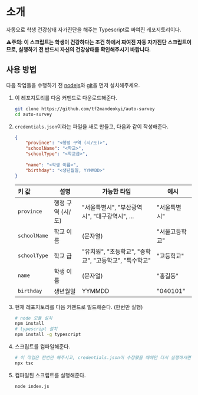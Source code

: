 # 소개

자동으로 학생 건강상태 자가진단을 해주는 Typescript로 짜여진 레포지토리이다.

⚠️**주의: 이 스크립트는 학생이 건강하다는 조건 하에서 짜여진 자동 자가진단 스크립트이므로, 실행하기 전 반드시 자신의 건강상태를 확인해주시기 바랍니다.**



## 사용 방법

다음 작업들을 수행하기 전 [nodejs](https://nodejs.org/ko/download/)와 [git](https://git-scm.com/downloads)을 먼저 설치해주세요.

1. 이 레포지토리를 다음 커맨드로 다운로드해준다.

   ```bash
   git clone https://github.com/tf2mandeokyi/auto-survey
   cd auto-survey
   ```

2. `credentials.json`이라는 파일을 새로 만들고, 다음과 같이 작성해준다.

   ```json
   {
       "province": "<행정 구역 (시/도)>",
       "schoolName": "<학교>",
       "schoolType": "<학교급>",
       
       "name": "<학생 이름>",
       "birthday": "<생년월일, YYMMDD>"
   }
   ```

   | 키 값        | 설명              | 가능한 타입                                            | 예시           |
   | :----------- | ----------------- | ------------------------------------------------------ | -------------- |
   | `province`   | 행정 구역 (시/도) | "서울특별시", "부산광역시", "대구광역시", ...          | "서울특별시"   |
   | `schoolName` | 학교 이름         | (문자열)                                               | "서울고등학교" |
   | `schoolType` | 학교 급           | "유치원", "초등학교", "중학교", "고등학교", "특수학교" | "고등학교"     |
   | `name`       | 학생 이름         | (문자열)                                               | "홍길동"       |
   | `birthday`   | 생년월일          | YYMMDD                                                 | "040101"       |

   

3. 현재 레포지토리를 다음 커맨드로 빌드해준다. (한번만 실행)

   ```bash
   # node 모듈 설치
   npm install
   # typescript 설치
   npm install -g typescript
   ```

4. 스크립트를 컴파일해준다.

   ```bash
   # 이 작업은 한번만 해주시고, credentials.json이 수정됐을 때에만 다시 실행하시면 .
   npx tsc
   ```

5. 컴파일된 스크립트를 실행해준다.

   ```
   node index.js
   ```

   
